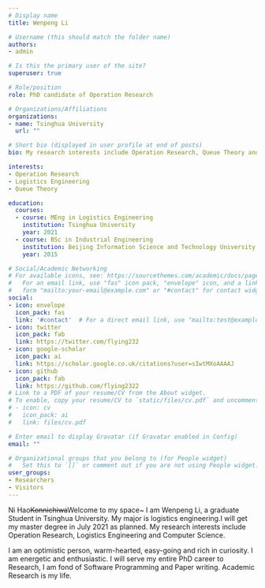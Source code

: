```yaml
---
# Display name
title: Wenpeng Li

# Username (this should match the folder name)
authors:
- admin

# Is this the primary user of the site?
superuser: true

# Role/position
role: PhD candidate of Operation Research

# Organizations/Affiliations
organizations:
- name: Tsinghua University
  url: ""

# Short bio (displayed in user profile at end of posts)
bio: My research interests include Operation Research, Queue Theory and Cellular Automaton.

interests:
- Operation Research
- Logistics Engineering
- Queue Theory

education:
  courses:
  - course: MEng in Logistics Engineering
    institution: Tsinghua University
    year: 2021
  - course: BSc in Industrial Engineering
    institution: Beijing Information Science and Technology University
    year: 2015

# Social/Academic Networking
# For available icons, see: https://sourcethemes.com/academic/docs/page-builder/#icons
#   For an email link, use "fas" icon pack, "envelope" icon, and a link in the
#   form "mailto:your-email@example.com" or "#contact" for contact widget.
social:
- icon: envelope
  icon_pack: fas
  link: '#contact'  # For a direct email link, use "mailto:test@example.org".
- icon: twitter
  icon_pack: fab
  link: https://twitter.com/flying232
- icon: google-scholar
  icon_pack: ai
  link: https://scholar.google.co.uk/citations?user=sIwtMXoAAAAJ
- icon: github
  icon_pack: fab
  link: https://github.com/flying2322
# Link to a PDF of your resume/CV from the About widget.
# To enable, copy your resume/CV to `static/files/cv.pdf` and uncomment the lines below.
# - icon: cv
#   icon_pack: ai
#   link: files/cv.pdf

# Enter email to display Gravatar (if Gravatar enabled in Config)
email: ""

# Organizational groups that you belong to (for People widget)
#   Set this to `[]` or comment out if you are not using People widget.
user_groups:
- Researchers
- Visitors
---
```


Ni Hao~~Konnichiwa~~Welcome to my space~ 
I am Wenpeng Li, a graduate Student in Tsinghua University. My major is logistics engineering.I will get my master degree in July 2021 as planned. My research interests include Operation Research, Logistics Engineering and Computer Science.  

I am an optimistic person, warm-hearted, easy-going and rich in curiosity. I am energetic and enthusiastic. I will serve my entire PhD career to Research, I am fond of Software Programming and Paper writing. Academic Research is my life.
